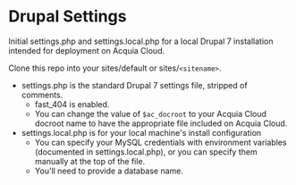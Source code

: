 Drupal Settings
===============

Initial settings.php and settings.local.php for a local Drupal 7 installation intended for deployment on Acquia Cloud.

Clone this repo into your sites/default or sites/`<sitename>`. 

* settings.php is the standard Drupal 7 settings file, stripped of comments.
  * fast_404 is enabled.
  * You can change the value of `$ac_docroot` to your Acquia Cloud docroot name to have the appropriate file included on
    Acquia Cloud.
* settings.local.php is for your local machine's install configuration
    * You can specify your MySQL credentials with environment variables (documented in settings.local.php), or you can specify
      them manually at the top of the file.
    * You'll need to provide a database name.
